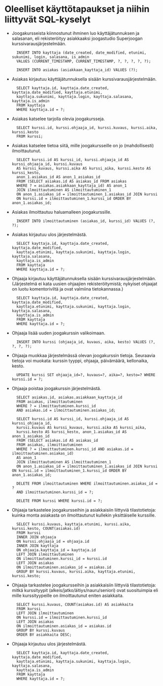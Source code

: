 # Oleelliset käyttötapaukset ja niihin liittyvät SQL-kyselyt

* Joogakursseista kiinnostunut ihminen luo käyttäjätunnuksen ja salasanan, eli rekisteröityy asiakkaaksi joogastudio Superjoogan kurssivarausjärjestelmään.

        INSERT INTO kayttaja (date_created, date_modified, etunimi, sukunimi, login, salasana, is_admin
        VALUES (CURRENT_TIMESTAMP, CURRENT_TIMESTAMP, ?, ?, ?, ?, ?);

        INSERT INTO asiakas (asiakkaan_kayttaja_id) VALUES (?);


* Asiakas kirjautuu käyttäjätunnuksella sisään kurssivarausjärjestelmään. 

        SELECT kayttaja.id, kayttaja.date_created, kayttaja.date_modified, kayttaja.etunimi,  
        kayttaja.sukunimi, kayttaja.login, kayttaja.salasana, kayttaja.is_admin 
        FROM kayttaja 
        WHERE kayttaja.id = ?;


* Asiakas katselee tarjolla olevia joogakursseja.

        SELECT kurssi.id, kurssi.ohjaaja_id, kurssi.kuvaus, kurssi.aika, kurssi.kesto 
        FROM kurssi;


* Asiakas katselee tietoa siitä, mille joogakursseille on jo (mahdollisesti) ilmoittautunut.

        SELECT kurssi.id AS kurssi_id, kurssi.ohjaaja_id AS kurssi_ohjaaja_id, kurssi.kuvaus 
        AS kurssi_kuvaus, kurssi.aika AS kurssi_aika, kurssi.kesto AS kurssi_kesto, 
        anon_1.asiakas_id AS anon_1_asiakas_id 
        FROM (SELECT asiakas.id AS asiakas_id FROM asiakas 
        WHERE ? = asiakas.asiakkaan_kayttaja_id) AS anon_1 
        JOIN ilmoittautuminen AS ilmoittautuminen_1 
        ON anon_1.asiakas_id = ilmoittautuminen_1.asiakas_id JOIN kurssi 
        ON kurssi.id = ilmoittautuminen_1.kurssi_id ORDER BY anon_1.asiakas_id;

* Asiakas ilmoittautuu haluamalleen joogakurssille. 

        INSERT INTO ilmoittautuminen (asiakas_id, kurssi_id) VALUES (?, ?);


* Asiakas kirjautuu ulos järjestelmästä.

        SELECT kayttaja.id, kayttaja.date_created, kayttaja.date_modified, 
        kayttaja.etunimi, kayttaja.sukunimi, kayttaja.login, kayttaja.salasana, 
        kayttaja.is_admin 
        FROM kayttaja 
        WHERE kayttaja.id = ?;


* Ohjaaja kirjautuu käyttäjätunnuksella sisään kurssivarausjärjestelmään. (Järjestelmä ei kata uusien ohjaajien rekisteröitymistä; nykyiset ohjaajat on luotu komentoriviltä ja ovat valmiina tietokannassa.) 

        SELECT kayttaja.id, kayttaja.date_created, kayttaja.date_modified, 
        kayttaja.etunimi, kayttaja.sukunimi, kayttaja.login, kayttaja.salasana, 
        kayttaja.is_admin 
        FROM kayttaja 
        WHERE kayttaja.id = ?;


* Ohjaaja lisää uuden joogakurssin valikoimaan.

        INSERT INTO kurssi (ohjaaja_id, kuvaus, aika, kesto) VALUES (?, ?, ?, ?);


* Ohjaaja muokkaa järjestelmässä olevan joogakurssin tietoja. Seuraavia tietoja voi muokata: kurssin tyyppi, ohjaaja, päivämäärä, kellonaika, kesto.

        UPDATE kurssi SET ohjaaja_id=?, kuvaus=?, aika=?, kesto=? WHERE kurssi.id = ?;


* Ohjaaja poistaa joogakurssin järjestelmästä.

        SELECT asiakas.id, asiakas.asiakkaan_kayttaja_id 
        FROM asiakas, ilmoittautuminen 
        WHERE ? = ilmoittautuminen.kurssi_id 
        AND asiakas.id = ilmoittautuminen.asiakas_id;

        SELECT kurssi.id AS kurssi_id, kurssi.ohjaaja_id AS kurssi_ohjaaja_id, 
        kurssi.kuvaus AS kurssi_kuvaus, kurssi.aika AS kurssi_aika, 
        kurssi.kesto AS kurssi_kesto, anon_1.asiakas_id AS anon_1_asiakas_id 
        FROM (SELECT asiakas.id AS asiakas_id 
        FROM asiakas, ilmoittautuminen 
        WHERE ? = ilmoittautuminen.kurssi_id AND asiakas.id = ilmoittautuminen.asiakas_id) 
        AS anon_1 
        JOIN ilmoittautuminen AS ilmoittautuminen_1 
        ON anon_1.asiakas_id = ilmoittautuminen_1.asiakas_id JOIN kurssi ON kurssi.id = ilmoittautuminen_1.kurssi_id ORDER BY anon_1.asiakas_id;

        DELETE FROM ilmoittautuminen WHERE ilmoittautuminen.asiakas_id = ? 
        AND ilmoittautuminen.kurssi_id = ?;

        DELETE FROM kurssi WHERE kurssi.id = ?;


* Ohjaaja tarkastelee joogakursseihin ja asiakkaisiin liittyviä tilastotietoja: kuinka monta asiakasta on ilmoittautunut kullekin yksittäiselle kurssille. 

        SELECT kurssi.kuvaus, kayttaja.etunimi, kurssi.aika, kurssi.kesto, COUNT(asiakas.id) 
        FROM kurssi 
        INNER JOIN ohjaaja 
        ON kurssi.ohjaaja_id = ohjaaja.id 
        INNER JOIN kayttaja 
        ON ohjaaja.kayttaja_id = kayttaja.id 
        LEFT JOIN ilmoittautuminen 
        ON ilmoittautuminen.kurssi_id = kurssi.id 
        LEFT JOIN asiakas 
        ON ilmoittautuminen.asiakas_id = asiakas.id 
        GROUP BY kurssi.kuvaus, kurssi.aika, kayttaja.etunimi, kurssi.kesto;


* Ohjaaja tarkastelee joogakursseihin ja asiakkaisiin liittyviä tilastotietoja: mitkä kurssityypit (alkeis/jatko/äitiys/nauru/seniori) ovat suosituimpia eli mille kurssityypeille on ilmoittautunut eniten asiakkaita.

        SELECT kurssi.kuvaus, COUNT(asiakas.id) AS asiakkaita 
        FROM kurssi 
        LEFT JOIN ilmoittautuminen 
        ON kurssi.id = ilmoittautuminen.kurssi_id 
        LEFT JOIN asiakas 
        ON ilmoittautuminen.asiakas_id = asiakas.id 
        GROUP BY kurssi.kuvaus 
        ORDER BY asiakkaita DESC;


* Ohjaaja kirjautuu ulos järjestelmästä.

        SELECT kayttaja.id, kayttaja.date_created, kayttaja.date_modified, 
        kayttaja.etunimi, kayttaja.sukunimi, kayttaja.login, kayttaja.salasana, 
        kayttaja.is_admin 
        FROM kayttaja 
        WHERE kayttaja.id = ?;
